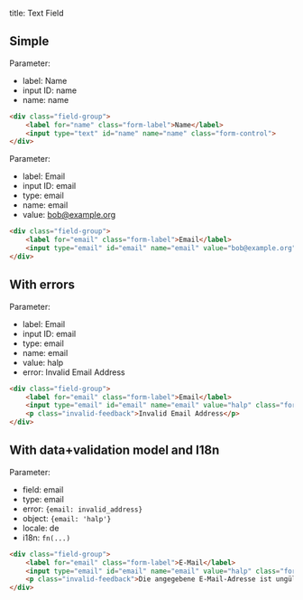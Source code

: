 title: Text Field

## Simple 

Parameter:
* label: Name
* input ID: name
* name: name

```html
<div class="field-group">
    <label for="name" class="form-label">Name</label>
    <input type="text" id="name" name="name" class="form-control">
</div>
```

Parameter:
* label: Email
* input ID: email
* type: email
* name: email
* value: bob@example.org

```html
<div class="field-group">
    <label for="email" class="form-label">Email</label>
    <input type="email" id="email" name="email" value="bob@example.org" class="form-control">
</div>
```

## With errors

Parameter:
* label: Email
* input ID: email
* type: email
* name: email
* value: halp
* error: Invalid Email Address

```html
<div class="field-group">
    <label for="email" class="form-label">Email</label>
    <input type="email" id="email" name="email" value="halp" class="form-control is-invalid">
    <p class="invalid-feedback">Invalid Email Address</p>
</div>
```

## With data+validation model and I18n

Parameter:
* field: email
* type: email
* error: `{email: invalid_address}`
* object: `{email: 'halp'}`
* locale: de
* i18n: `fn(...)`

```html
<div class="field-group">
    <label for="email" class="form-label">E-Mail</label>
    <input type="email" id="email" name="email" value="halp" class="form-control is-invalid">
    <p class="invalid-feedback">Die angegebene E-Mail-Adresse ist ungültig</p>
</div>
```
